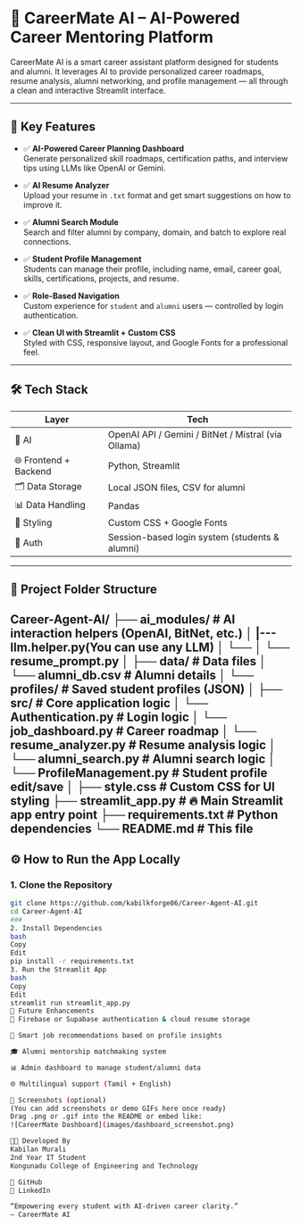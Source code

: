 # 🎯 CareerMate AI – AI-Powered Career Mentoring Platform

CareerMate AI is a smart career assistant platform designed for students and alumni. It leverages AI to provide personalized career roadmaps, resume analysis, alumni networking, and profile management — all through a clean and interactive Streamlit interface.

---

## 🚀 Key Features

- ✅ **AI-Powered Career Planning Dashboard**  
  Generate personalized skill roadmaps, certification paths, and interview tips using LLMs like OpenAI or Gemini.

- ✅ **AI Resume Analyzer**  
  Upload your resume in `.txt` format and get smart suggestions on how to improve it.

- ✅ **Alumni Search Module**  
  Search and filter alumni by company, domain, and batch to explore real connections.

- ✅ **Student Profile Management**  
  Students can manage their profile, including name, email, career goal, skills, certifications, projects, and resume.

- ✅ **Role-Based Navigation**  
  Custom experience for `student` and `alumni` users — controlled by login authentication.

- ✅ **Clean UI with Streamlit + Custom CSS**  
  Styled with CSS, responsive layout, and Google Fonts for a professional feel.

---

## 🛠 Tech Stack

| Layer | Tech |
|-------|------|
| 🧠 AI | OpenAI API / Gemini / BitNet / Mistral (via Ollama) |
| 🌐 Frontend + Backend | Python, Streamlit |
| 🗂️ Data Storage | Local JSON files, CSV for alumni |
| 📊 Data Handling | Pandas |
| 🎨 Styling | Custom CSS + Google Fonts |
| 🔐 Auth | Session-based login system (students & alumni) |

---

## 📁 Project Folder Structure
Career-Agent-AI/
├── ai_modules/ # AI interaction helpers (OpenAI, BitNet, etc.)
│ |---llm.helper.py(You can use any LLM)
│ └── 
│ └── resume_prompt.py
│
├── data/ # Data files
│ └── alumni_db.csv # Alumni details
│ └── profiles/ # Saved student profiles (JSON)
│
├── src/ # Core application logic
│ └── Authentication.py # Login logic
│ └── job_dashboard.py # Career roadmap
│ └── resume_analyzer.py # Resume analysis logic
│ └── alumni_search.py # Alumni search logic
│ └── ProfileManagement.py # Student profile edit/save
│
├── style.css # Custom CSS for UI styling
├── streamlit_app.py # 🔥 Main Streamlit app entry point
├── requirements.txt # Python dependencies
└── README.md # This file
---

## ⚙️ How to Run the App Locally

### 1. Clone the Repository

```bash
git clone https://github.com/kabilkforge06/Career-Agent-AI.git
cd Career-Agent-AI
###
2. Install Dependencies
bash
Copy
Edit
pip install -r requirements.txt
3. Run the Streamlit App
bash
Copy
Edit
streamlit run streamlit_app.py
🧠 Future Enhancements
🔐 Firebase or Supabase authentication & cloud resume storage

🧭 Smart job recommendations based on profile insights

🎓 Alumni mentorship matchmaking system

📊 Admin dashboard to manage student/alumni data

🌐 Multilingual support (Tamil + English)

📸 Screenshots (optional)
(You can add screenshots or demo GIFs here once ready)
Drag .png or .gif into the README or embed like:
![CareerMate Dashboard](images/dashboard_screenshot.png)

👨‍💻 Developed By
Kabilan Murali
2nd Year IT Student
Kongunadu College of Engineering and Technology

📌 GitHub
🔗 LinkedIn

“Empowering every student with AI-driven career clarity.”
— CareerMate AI













